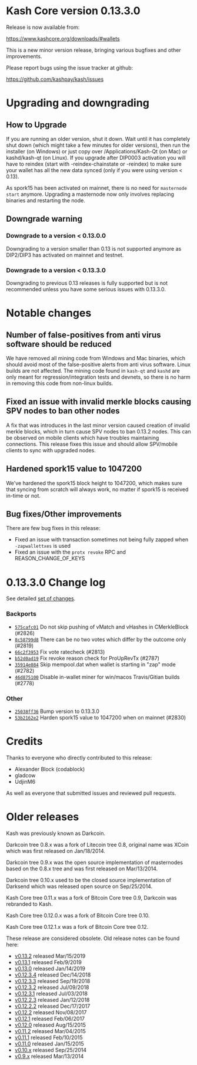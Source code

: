 Kash Core version 0.13.3.0
==========================

Release is now available from:

  <https://www.kashcore.org/downloads/#wallets>

This is a new minor version release, bringing various bugfixes and other improvements.

Please report bugs using the issue tracker at github:

  <https://github.com/kashpay/kash/issues>


Upgrading and downgrading
=========================

How to Upgrade
--------------

If you are running an older version, shut it down. Wait until it has completely
shut down (which might take a few minutes for older versions), then run the
installer (on Windows) or just copy over /Applications/Kash-Qt (on Mac) or
kashd/kash-qt (on Linux). If you upgrade after DIP0003 activation you will
have to reindex (start with -reindex-chainstate or -reindex) to make sure
your wallet has all the new data synced (only if you were using version < 0.13).

As spork15 has been activated on mainnet, there is no need for `masternode start`
anymore. Upgrading a masternode now only involves replacing binaries and restarting
the node.

Downgrade warning
-----------------

### Downgrade to a version < 0.13.0.0

Downgrading to a version smaller than 0.13 is not supported anymore as DIP2/DIP3 has activated
on mainnet and testnet.

### Downgrade to a version < 0.13.3.0

Downgrading to previous 0.13 releases is fully supported but is not recommended unless you have some serious issues with 0.13.3.0.

Notable changes
===============

Number of false-positives from anti virus software should be reduced
--------------------------------------------------------------------
We have removed all mining code from Windows and Mac binaries, which should avoid most of the false-positive alerts
from anti virus software. Linux builds are not affected. The mining code found in `kash-qt` and `kashd` are only meant
for regression/integration tests and devnets, so there is no harm in removing this code from non-linux builds.

Fixed an issue with invalid merkle blocks causing SPV nodes to ban other nodes
------------------------------------------------------------------------------
A fix that was introduces in the last minor version caused creation of invalid merkle blocks, which in turn cause SPV
nodes to ban 0.13.2 nodes. This can be observed on mobile clients which have troubles maintaining connections. This
release fixes this issue and should allow SPV/mobile clients to sync with upgraded nodes.

Hardened spork15 value to 1047200
---------------------------------
We've hardened the spork15 block height to 1047200, which makes sure that syncing from scratch will always work, no
matter if spork15 is received in-time or not.

Bug fixes/Other improvements
----------------------------
There are few bug fixes in this release:
- Fixed an issue with transaction sometimes not being fully zapped when `-zapwallettxes` is used
- Fixed an issue with the `protx revoke` RPC and REASON_CHANGE_OF_KEYS

 0.13.3.0 Change log
===================

See detailed [set of changes](https://github.com/kashpay/kash/compare/v0.13.2.0...kashpay:v0.13.3.0).

### Backports

- [`575cafc01`](https://github.com/kashpay/kash/commit/575cafc01) Do not skip pushing of vMatch and vHashes in CMerkleBlock (#2826)
- [`8c58799d8`](https://github.com/kashpay/kash/commit/8c58799d8) There can be no two votes which differ by the outcome only (#2819)
- [`66c2f3953`](https://github.com/kashpay/kash/commit/66c2f3953) Fix vote ratecheck (#2813)
- [`b52d0ad19`](https://github.com/kashpay/kash/commit/b52d0ad19) Fix revoke reason check for ProUpRevTx (#2787)
- [`35914e084`](https://github.com/kashpay/kash/commit/35914e084) Skip mempool.dat when wallet is starting in "zap" mode (#2782)
- [`46d875100`](https://github.com/kashpay/kash/commit/46d875100) Disable in-wallet miner for win/macos Travis/Gitian builds (#2778)

### Other

- [`25038ff36`](https://github.com/kashpay/kash/commit/25038ff36) Bump version to 0.13.3.0
- [`53b2162e2`](https://github.com/kashpay/kash/commit/53b2162e2) Harden spork15 value to 1047200 when on mainnet (#2830)

Credits
=======

Thanks to everyone who directly contributed to this release:

- Alexander Block (codablock)
- gladcow
- UdjinM6

As well as everyone that submitted issues and reviewed pull requests.

Older releases
==============

Kash was previously known as Darkcoin.

Darkcoin tree 0.8.x was a fork of Litecoin tree 0.8, original name was XCoin
which was first released on Jan/18/2014.

Darkcoin tree 0.9.x was the open source implementation of masternodes based on
the 0.8.x tree and was first released on Mar/13/2014.

Darkcoin tree 0.10.x used to be the closed source implementation of Darksend
which was released open source on Sep/25/2014.

Kash Core tree 0.11.x was a fork of Bitcoin Core tree 0.9,
Darkcoin was rebranded to Kash.

Kash Core tree 0.12.0.x was a fork of Bitcoin Core tree 0.10.

Kash Core tree 0.12.1.x was a fork of Bitcoin Core tree 0.12.

These release are considered obsolete. Old release notes can be found here:

- [v0.13.2](https://github.com/kashpay/kash/blob/master/doc/release-notes/kash/release-notes-0.13.2.md) released Mar/15/2019
- [v0.13.1](https://github.com/kashpay/kash/blob/master/doc/release-notes/kash/release-notes-0.13.1.md) released Feb/9/2019
- [v0.13.0](https://github.com/kashpay/kash/blob/master/doc/release-notes/kash/release-notes-0.13.0.md) released Jan/14/2019
- [v0.12.3.4](https://github.com/kashpay/kash/blob/master/doc/release-notes/kash/release-notes-0.12.3.4.md) released Dec/14/2018
- [v0.12.3.3](https://github.com/kashpay/kash/blob/master/doc/release-notes/kash/release-notes-0.12.3.3.md) released Sep/19/2018
- [v0.12.3.2](https://github.com/kashpay/kash/blob/master/doc/release-notes/kash/release-notes-0.12.3.2.md) released Jul/09/2018
- [v0.12.3.1](https://github.com/kashpay/kash/blob/master/doc/release-notes/kash/release-notes-0.12.3.1.md) released Jul/03/2018
- [v0.12.2.3](https://github.com/kashpay/kash/blob/master/doc/release-notes/kash/release-notes-0.12.2.3.md) released Jan/12/2018
- [v0.12.2.2](https://github.com/kashpay/kash/blob/master/doc/release-notes/kash/release-notes-0.12.2.2.md) released Dec/17/2017
- [v0.12.2](https://github.com/kashpay/kash/blob/master/doc/release-notes/kash/release-notes-0.12.2.md) released Nov/08/2017
- [v0.12.1](https://github.com/kashpay/kash/blob/master/doc/release-notes/kash/release-notes-0.12.1.md) released Feb/06/2017
- [v0.12.0](https://github.com/kashpay/kash/blob/master/doc/release-notes/kash/release-notes-0.12.0.md) released Aug/15/2015
- [v0.11.2](https://github.com/kashpay/kash/blob/master/doc/release-notes/kash/release-notes-0.11.2.md) released Mar/04/2015
- [v0.11.1](https://github.com/kashpay/kash/blob/master/doc/release-notes/kash/release-notes-0.11.1.md) released Feb/10/2015
- [v0.11.0](https://github.com/kashpay/kash/blob/master/doc/release-notes/kash/release-notes-0.11.0.md) released Jan/15/2015
- [v0.10.x](https://github.com/kashpay/kash/blob/master/doc/release-notes/kash/release-notes-0.10.0.md) released Sep/25/2014
- [v0.9.x](https://github.com/kashpay/kash/blob/master/doc/release-notes/kash/release-notes-0.9.0.md) released Mar/13/2014

